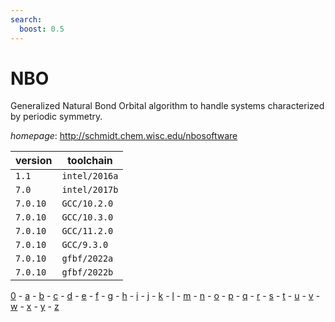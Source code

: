 ```yaml
---
search:
  boost: 0.5
---
```

# NBO

Generalized Natural Bond Orbital algorithm to handle systems characterized by periodic symmetry.

*homepage*: <http://schmidt.chem.wisc.edu/nbosoftware>

version | toolchain
--------|----------
``1.1`` | ``intel/2016a``
``7.0`` | ``intel/2017b``
``7.0.10`` | ``GCC/10.2.0``
``7.0.10`` | ``GCC/10.3.0``
``7.0.10`` | ``GCC/11.2.0``
``7.0.10`` | ``GCC/9.3.0``
``7.0.10`` | ``gfbf/2022a``
``7.0.10`` | ``gfbf/2022b``

[0](../0/index.md) - [a](../a/index.md) - [b](../b/index.md) - [c](../c/index.md) - [d](../d/index.md) - [e](../e/index.md) - [f](../f/index.md) - [g](../g/index.md) - [h](../h/index.md) - [i](../i/index.md) - [j](../j/index.md) - [k](../k/index.md) - [l](../l/index.md) - [m](../m/index.md) - [n](../n/index.md) - [o](../o/index.md) - [p](../p/index.md) - [q](../q/index.md) - [r](../r/index.md) - [s](../s/index.md) - [t](../t/index.md) - [u](../u/index.md) - [v](../v/index.md) - [w](../w/index.md) - [x](../x/index.md) - [y](../y/index.md) - [z](../z/index.md)

